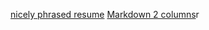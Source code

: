 [nicely phrased resume](https://stackoverflow.com/questions/79150390/creating-a-two-column-cv-layout-with-golden-ratio-and-timeline-in-html-css)
[Markdown 2 columns](https://stackoverflow.com/questions/30514408/have-two-columns-in-markdown)r